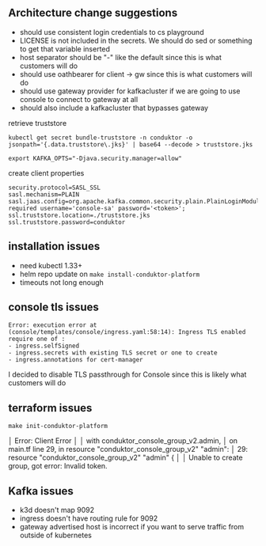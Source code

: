 ## Architecture change suggestions
- should use consistent login credentials to cs playground
- LICENSE is not included in the secrets. We should do sed or something to get that variable inserted
- host separator should be "-" like the default since this is what customers will do
- should use oathbearer for client -> gw since this is what customers will do
- should use gateway provider for kafkacluster if we are going to use console to connect to gateway at all
- should also include a kafkacluster that bypasses gateway

retrieve truststore
```
kubectl get secret bundle-truststore -n conduktor -o jsonpath='{.data.truststore\.jks}' | base64 --decode > truststore.jks
```

```
export KAFKA_OPTS="-Djava.security.manager=allow"
```

create client properties
```
security.protocol=SASL_SSL
sasl.mechanism=PLAIN
sasl.jaas.config=org.apache.kafka.common.security.plain.PlainLoginModule required username='console-sa' password='<token>';
ssl.truststore.location=./truststore.jks
ssl.truststore.password=conduktor
```

## installation issues

- need kubectl 1.33+
- helm repo update on `make install-conduktor-platform`
- timeouts not long enough

## console tls issues
```
Error: execution error at (console/templates/console/ingress.yaml:58:14): Ingress TLS enabled require one of : 
- ingress.selfSigned 
- ingress.secrets with existing TLS secret or one to create 
- ingress.annotations for cert-manager
```

I decided to disable TLS passthrough for Console since this is likely what customers will do

## terraform issues

```
make init-conduktor-platform
```

│ Error: Client Error
│ 
│   with conduktor_console_group_v2.admin,
│   on main.tf line 29, in resource "conduktor_console_group_v2" "admin":
│   29: resource "conduktor_console_group_v2" "admin" {
│ 
│ Unable to create group, got error: Invalid token.

## Kafka issues

- k3d doesn't map 9092
- ingress doesn't have routing rule for 9092
- gateway advertised host is incorrect if you want to serve traffic from outside of kubernetes